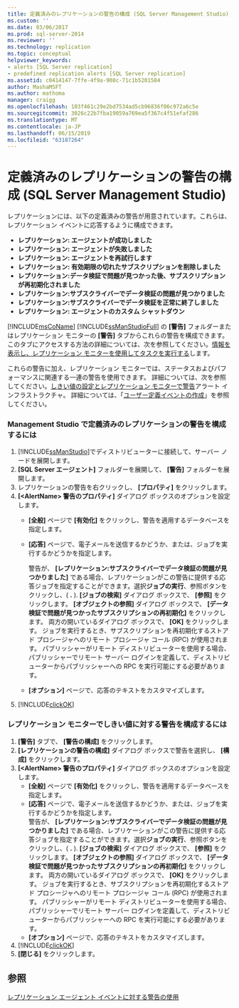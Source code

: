 ```yaml
---
title: 定義済みのレプリケーションの警告の構成 (SQL Server Management Studio) | Microsoft Docs
ms.custom: ''
ms.date: 03/06/2017
ms.prod: sql-server-2014
ms.reviewer: ''
ms.technology: replication
ms.topic: conceptual
helpviewer_keywords:
- alerts [SQL Server replication]
- predefined replication alerts [SQL Server replication]
ms.assetid: c0414147-7ffe-4f9a-908c-71c1b5201584
author: MashaMSFT
ms.author: mathoma
manager: craigg
ms.openlocfilehash: 103f461c29e2bd7534ad5cb96836f06c972a6c5e
ms.sourcegitcommit: 3026c22b7fba19059a769ea5f367c4f51efaf286
ms.translationtype: MT
ms.contentlocale: ja-JP
ms.lasthandoff: 06/15/2019
ms.locfileid: "63187264"
---
```

# <a name="configure-predefined-replication-alerts-sql-server-management-studio"></a>定義済みのレプリケーションの警告の構成 (SQL Server Management Studio)
  レプリケーションには、以下の定義済みの警告が用意されています。これらは、レプリケーション イベントに応答するように構成できます。  
  
-   **レプリケーション: エージェントが成功しました**    
-   **レプリケーション: エージェントが失敗しました**    
-   **レプリケーション: エージェントを再試行します**    
-   **レプリケーション: 有効期限の切れたサブスクリプションを削除しました**    
-   **レプリケーション:データ検証で問題が見つかった後、サブスクリプションが再初期化されました**    
-   **レプリケーション:サブスクライバーでデータ検証の問題が見つかりました**    
-   **レプリケーション:サブスクライバーでデータ検証を正常に終了しました**    
-   **レプリケーション: エージェントのカスタム シャットダウン**  
  
 [!INCLUDE[msCoName](../../../includes/msconame-md.md)] [!INCLUDE[ssManStudioFull](../../../includes/ssmanstudiofull-md.md)] の **[警告]** フォルダーまたはレプリケーション モニターの **[警告]** タブからこれらの警告を構成できます。 このタブにアクセスする方法の詳細については、次を参照してください。[情報を表示し、レプリケーション モニターを使用してタスクを実行する](../monitor/view-information-and-perform-tasks-replication-monitor.md)します。  
  
 これらの警告に加え、レプリケーション モニターでは、ステータスおよびパフォーマンスに関連する一連の警告を使用できます。 詳細については、次を参照してください。[しきい値の設定とレプリケーション モニターで警告](../monitor/set-thresholds-and-warnings-in-replication-monitor.md)アラート インフラストラクチャ。 詳細については、「[ユーザー定義イベントの作成](../../../ssms/agent/create-a-user-defined-event.md)」を参照してください。  
  
### <a name="to-configure-a-predefined-replication-alert-in-management-studio"></a>Management Studio で定義済みのレプリケーションの警告を構成するには  
  
1.  [!INCLUDE[ssManStudio](../../../includes/ssmanstudio-md.md)]でディストリビューターに接続して、サーバー ノードを展開します。    
2.  **[SQL Server エージェント]** フォルダーを展開して、 **[警告]** フォルダーを展開します。    
3.  レプリケーションの警告を右クリックし、 **[プロパティ]** をクリックします。    
4.  **[\<AlertName> 警告のプロパティ]** ダイアログ ボックスのオプションを設定します。    
    -   **[全般]** ページで **[有効化]** をクリックし、警告を適用するデータベースを指定します。    
    -   **[応答]** ページで、電子メールを送信するかどうか、または、ジョブを実行するかどうかを指定します。  
  
         警告が、 **[レプリケーション:サブスクライバーでデータ検証の問題が見つかりました]** である場合、レプリケーションがこの警告に提供する応答ジョブを指定することができます。選択**ジョブの実行**、参照ボタンをクリックし、( **.** ). **[ジョブの検索]** ダイアログ ボックスで、 **[参照]** をクリックします。 **[オブジェクトの参照]** ダイアログ ボックスで、 **[データ検証で問題が見つかったサブスクリプションの再初期化]** をクリックします。 両方の開いているダイアログ ボックスで、 **[OK]** をクリックします。 ジョブを実行するとき、サブスクリプションを再初期化するストアド プロシージャへのリモート プロシージャ コール (RPC) が使用されます。 パブリッシャーがリモート ディストリビューターを使用する場合、パブリッシャーでリモート サーバー ログインを定義して、ディストリビューターからパブリッシャーへの RPC を実行可能にする必要があります。   
    -   **[オプション]** ページで、応答のテキストをカスタマイズします。    
5.  [!INCLUDE[clickOK](../../../includes/clickok-md.md)]  
  
### <a name="to-configure-an-alert-for-a-threshold-in-replication-monitor"></a>レプリケーション モニターでしきい値に対する警告を構成するには  
  
1.  **[警告]** タブで、 **[警告の構成]** をクリックします。    
2.  **[レプリケーションの警告の構成]** ダイアログ ボックスで警告を選択し、 **[構成]** をクリックします。    
3.  **[\<AlertName> 警告のプロパティ]** ダイアログ ボックスのオプションを設定します。    
    -   **[全般]** ページで **[有効化]** をクリックし、警告を適用するデータベースを指定します。    
    -   **[応答]** ページで、電子メールを送信するかどうか、または、ジョブを実行するかどうかを指定します。    
         警告が、 **[レプリケーション:サブスクライバーでデータ検証の問題が見つかりました]** である場合、レプリケーションがこの警告に提供する応答ジョブを指定することができます。選択**ジョブの実行**、参照ボタンをクリックし、( **.** ). **[ジョブの検索]** ダイアログ ボックスで、 **[参照]** をクリックします。 **[オブジェクトの参照]** ダイアログ ボックスで、 **[データ検証で問題が見つかったサブスクリプションの再初期化]** をクリックします。 両方の開いているダイアログ ボックスで、 **[OK]** をクリックします。 ジョブを実行するとき、サブスクリプションを再初期化するストアド プロシージャへのリモート プロシージャ コール (RPC) が使用されます。 パブリッシャーがリモート ディストリビューターを使用する場合、パブリッシャーでリモート サーバー ログインを定義して、ディストリビューターからパブリッシャーへの RPC を実行可能にする必要があります。   
    -   **[オプション]** ページで、応答のテキストをカスタマイズします。    
4.  [!INCLUDE[clickOK](../../../includes/clickok-md.md)]    
5.  **[閉じる]** をクリックします。  
  
## <a name="see-also"></a>参照  
 [レプリケーション エージェント イベントに対する警告の使用](../agents/use-alerts-for-replication-agent-events.md)  
  
  
